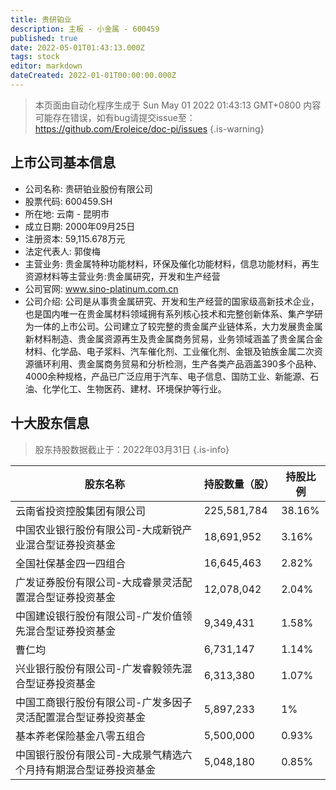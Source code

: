 ```yaml
---
title: 贵研铂业
description: 主板 - 小金属 - 600459
published: true
date: 2022-05-01T01:43:13.000Z
tags: stock
editor: markdown
dateCreated: 2022-01-01T00:00:00.000Z
---
```


> 本页面由自动化程序生成于 Sun May 01 2022 01:43:13 GMT+0800
> 内容可能存在错误，如有bug请提交issue至：https://github.com/Eroleice/doc-pi/issues
{.is-warning}

## 上市公司基本信息
- 公司名称: 贵研铂业股份有限公司
- 股票代码: 600459.SH
- 所在地: 云南 - 昆明市
- 成立日期: 2000年09月25日
- 注册资本: 59,115.678万元
- 法定代表人: 郭俊梅
- 主营业务: 贵金属特种功能材料，环保及催化功能材料，信息功能材料，再生资源材料等主营业务:贵金属研究，开发和生产经营
- 公司官网: www.sino-platinum.com.cn
- 公司介绍: 公司是从事贵金属研究、开发和生产经营的国家级高新技术企业，也是国内唯一在贵金属材料领域拥有系列核心技术和完整创新体系、集产学研为一体的上市公司。公司建立了较完整的贵金属产业链体系，大力发展贵金属新材料制造、贵金属资源再生及贵金属商务贸易，业务领域涵盖了贵金属合金材料、化学品、电子浆料、汽车催化剂、工业催化剂、金银及铂族金属二次资源循环利用、贵金属商务贸易和分析检测，生产各类产品涵盖390多个品种、4000余种规格，产品已广泛应用于汽车、电子信息、国防工业、新能源、石油、化学化工、生物医药、建材、环境保护等行业。


## 十大股东信息
> 股东持股数据截止于：2022年03月31日
{.is-info}

| 股东名称 | 持股数量（股） | 持股比例 |
| --- | --- | --- |
| 云南省投资控股集团有限公司 | 225,581,784 | 38.16% |
| 中国农业银行股份有限公司-大成新锐产业混合型证券投资基金 | 18,691,952 | 3.16% |
| 全国社保基金四一四组合 | 16,645,463 | 2.82% |
| 广发证券股份有限公司-大成睿景灵活配置混合型证券投资基金 | 12,078,042 | 2.04% |
| 中国建设银行股份有限公司-广发价值领先混合型证券投资基金 | 9,349,431 | 1.58% |
| 曹仁均 | 6,731,147 | 1.14% |
| 兴业银行股份有限公司-广发睿毅领先混合型证券投资基金 | 6,313,380 | 1.07% |
| 中国工商银行股份有限公司-广发多因子灵活配置混合型证券投资基金 | 5,897,233 | 1% |
| 基本养老保险基金八零五组合 | 5,500,000 | 0.93% |
| 中国银行股份有限公司-大成景气精选六个月持有期混合型证券投资基金 | 5,048,180 | 0.85% |




